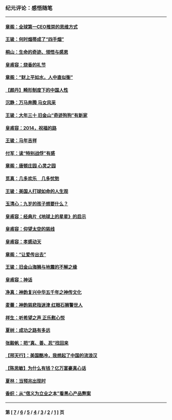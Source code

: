 ### 纪元评论：感悟随笔
---
#### [章阁：全球第一CEO推崇的思维方式](../../pages/nsc1035/n4076683.md) 
#### [王骏：何时烟蒂成了“四手烟”](../../pages/nsc1035/n4076232.md) 
#### [桐山：生命的奇迹、领悟与感恩](../../pages/nsc1035/n4075426.md) 
#### [皇甫容：烧香的礼节](../../pages/nsc1035/n4074974.md) 
#### [章阁：“财上平如水，人中直似衡”](../../pages/nsc1035/n4074896.md) 
#### [【颜丹】畸形制度下的中国人性](../../pages/nsc1035/n4074201.md) 
#### [沉静：万马奔腾 马女风采](../../pages/nsc1035/n4073831.md) 
#### [王骏：大年三十 旧金山“奇迹狗狗”有新家](../../pages/nsc1035/n4075046.md) 
#### [皇甫容：2014，祝福的路](../../pages/nsc1035/n4072695.md) 
#### [王骏：马年吉祥](../../pages/nsc1035/n4072788.md) 
#### [付军：读“特别战俘”有感](../../pages/nsc1035/n4072654.md) 
#### [章阁：唐顿庄园  心灵之园](../../pages/nsc1035/n4071304.md) 
#### [觅真：几多欢乐　几多忧愁](../../pages/nsc1035/n4070934.md) 
#### [王骏：美国人打球如命的人生观](../../pages/nsc1035/n4069352.md) 
#### [玉清心：九岁的孩子想要什么？](../../pages/nsc1035/n4068152.md) 
#### [皇甫容：经典片《地球上的星星》的启示](../../pages/nsc1035/n4067587.md) 
#### [皇甫容：仰望太空的慈线](../../pages/nsc1035/n4066379.md) 
#### [皇甫容：孝感动天](../../pages/nsc1035/n4065184.md) 
#### [章阁：“让爱传出去”](../../pages/nsc1035/n4064480.md) 
#### [王骏：旧金山海狮与地震的不解之缘](../../pages/nsc1035/n4064041.md) 
#### [皇甫容：神话](../../pages/nsc1035/n4063638.md) 
#### [净真：神韵复兴中华五千年之神传文化](../../pages/nsc1035/n4063561.md) 
#### [麦蕾：神韵慈悲指迷津 红眼石狮警世人](../../pages/nsc1035/n4061512.md) 
#### [祥生：听希望之声 正乐慰心悦](../../pages/nsc1035/n4060939.md) 
#### [夏树：成功之路有多远](../../pages/nsc1035/n4059559.md) 
#### [张毅帆：把“真、善、忍”找回来](../../pages/nsc1035/n4055588.md) 
#### [【邢天行】：美国酷冷，我想起了中国的流浪汉](../../pages/nsc1035/n4051991.md) 
#### [【陈思敏】为什么有钱？亿万富豪真心话](../../pages/nsc1035/n4051915.md) 
#### [夏林：当预兆出现时](../../pages/nsc1035/n4050457.md) 
#### [香织：从“信义为立业之本”看黑心产品弊案](../../pages/nsc1035/n4048857.md) 

---
#### 第 [ [7](./7.md) / [6](./6.md) / [5](./5.md) / [4](./4.md) / [3](./3.md) / [2](./2.md) / [1](./1.md) ] 页

